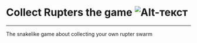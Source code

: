 # Collect Rupters the game ![Alt-текст](https://github.com/kms0207/collectRupters/blob/main/images/rupter.gif)

____
The snakelike game about collecting your own rupter swarm
